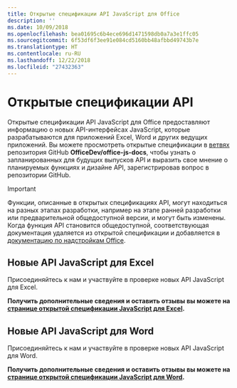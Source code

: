```yaml
---
title: Открытые спецификации API JavaScript для Office
description: ''
ms.date: 10/09/2018
ms.openlocfilehash: bea01695c6b4ece696d1471598db0a7a3e1ffc05
ms.sourcegitcommit: 6f53df6f3ee91e084cd5160bb48afbbd49743b7e
ms.translationtype: HT
ms.contentlocale: ru-RU
ms.lasthandoff: 12/22/2018
ms.locfileid: "27432363"
---
```

# <a name="api-open-specifications"></a>Открытые спецификации API

Открытые спецификации API JavaScript для Office предоставляют информацию о новых API-интерфейсах JavaScript, которые разрабатываются для приложений Excel, Word и других ведущих приложений. Вы можете просмотреть открытые спецификации в [ветвях](https://github.com/OfficeDev/office-js-docs/branches/all) репозитория GitHub **OfficeDev/office-js-docs**, чтобы узнать о запланированных для будущих выпусков API и выразить свое мнение о планируемых функциях и дизайне API, зарегистрировав вопрос в репозитории GitHub.

> [!IMPORTANT]
> Функции, описанные в открытых спецификациях API, могут находиться на разных этапах разработки, например на этапе ранней разработки или предварительной общедоступной версии, и могут быть изменены. Когда функция API становится общедоступной, соответствующая документация удаляется из открытой спецификации и добавляется в [документацию по надстройкам Office](https://docs.microsoft.com/office/dev/add-ins/). 

## <a name="new-excel-javascript-apis"></a>Новые API JavaScript для Excel

Присоединяйтесь к нам и участвуйте в проверке новых API JavaScript для Excel. 

**Получить дополнительные сведения и оставить отзывы вы можете на [странице открытой спецификации JavaScript для Excel](https://github.com/OfficeDev/office-js-docs/tree/ExcelJs_OpenSpec).**

## <a name="new-word-javascript-apis"></a>Новые API JavaScript для Word

Присоединяйтесь к нам и участвуйте в проверке новых API JavaScript для Word. 

**Получить дополнительные сведения и оставить отзывы вы можете на [странице открытой спецификации JavaScript для Word](https://github.com/OfficeDev/office-js-docs/tree/WordJs_OpenSpec).**